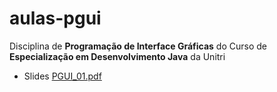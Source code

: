 # aulas-pgui
Disciplina de **Programação de Interface Gráficas** do Curso de **Especialização em Desenvolvimento Java** da Unitri

- Slides [PGUI_01.pdf](https://github.com/viniciusdepaula/aulas-pgui/raw/master/docs/PGUI_01.pdf)
